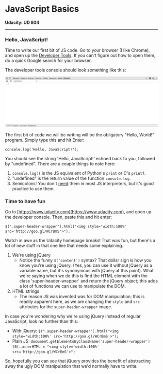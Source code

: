 # JavaScript Basics

**Udacity: UD 804**

---

### Hello, JavaScript!

Time to write our first bit of JS code. Go to your browser (I like Chrome), and open up the [Developer Tools](https://developer.chrome.com/devtools). If you can't figure out how to open them, do a quick Google search for your browser.

The developer tools console should look something like this:

![dev-tools](../img/dev-tools.png)

The first bit of code we will be writing will be the obligatory "Hello, World!" program. Simply type this and hit Enter:

    console.log('Hello, JavaScript!');
    
You should see the string 'Hello, JavaScript!' echoed back to you, followed by "undefined". There are a couple things to note here:

1. `console.log()` is the JS equivalent of Python's `print` or C's `printf`.
2. "undefined" is the return value of the function `console.log`.
3. Semicolons! You don't [need](http://www.codecademy.com/blog/78-your-guide-to-semicolons-in-javascript) them in most JS interpreters, but it's good practice to use them.

### Time to have fun

Go to [https://www.udacity.com](https://www.udacity.com), and open up the developer console. Then, paste this and hit enter:

    $(".super-header-wrapper").html("<img style='width:100%' src='http://goo.gl/WCrBmS'>");
    
Watch in awe as the Udacity homepage breaks! That was fun, but there's a lot of new stuff in that one line that needs some explaining.

1. We're using jQuery
    * Notice the funny `$('content')` syntax? That dollar sign is how you know you're using jQuery. (Yes, you can use it without jQuery as a variable name, but it's synonymous with jQuery at this point). What we're saying when we do this is find the HTML element with the class 'super-header-wrapper' and return the jQuery object; this adds a lot of functions we can use to manipulate the DOM.
2. HTML strings
    * The reason JS was invented was for DOM manipulation; this is readily apparent here, as we are changing the `style` and `src` attributes for the `super-header-wrapper` image.

In case you're wondering why we're using jQuery instead of regular JavaScript, look no further than this:

* With jQuery: `$(".super-header-wrapper").html("<img style='width:100%' src='http://goo.gl/WCrBmS'>");`
* Plain JS: `document.getElementsByClassName('super-header-wrapper')[0].innerHTML = "<img style='width:100%' src='http://goo.gl/WCrBmS'>";`

So, hopefully you can see that jQuery provides the benefit of abstracting away the ugly DOM manipulation that we'd normally have to write.